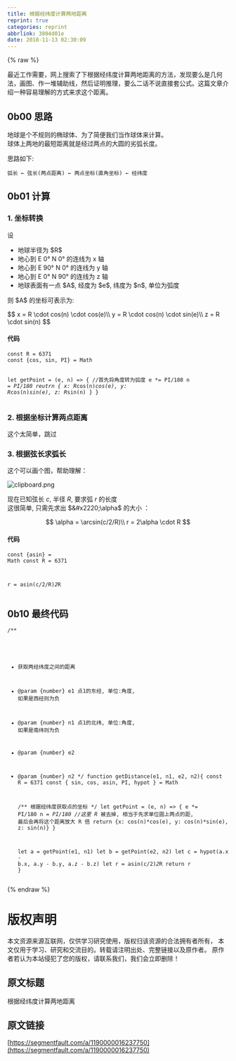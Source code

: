 ```yaml
---
title: 根据经纬度计算两地距离
reprint: true
categories: reprint
abbrlink: 3804d01e
date: 2018-11-13 02:30:09
---
```


{% raw %}
<p>&#x6700;&#x8FD1;&#x5DE5;&#x4F5C;&#x9700;&#x8981;&#xFF0C;&#x7F51;&#x4E0A;&#x641C;&#x7D22;&#x4E86;&#x4E0B;&#x6839;&#x636E;&#x7ECF;&#x7EAC;&#x5EA6;&#x8BA1;&#x7B97;&#x4E24;&#x5730;&#x8DDD;&#x79BB;&#x7684;&#x65B9;&#x6CD5;&#xFF0C;&#x53D1;&#x73B0;&#x8981;&#x4E48;&#x662F;&#x51E0;&#x4F55;&#x6CD5;&#xFF0C;&#x753B;&#x56FE;&#x3001;&#x4F5C;&#x4E00;&#x5806;&#x8F85;&#x52A9;&#x7EBF;&#xFF0C;&#x7136;&#x540E;&#x8BC1;&#x660E;&#x63A8;&#x7406;&#xFF0C;&#x8981;&#x4E48;&#x4E8C;&#x8BDD;&#x4E0D;&#x8BF4;&#x76F4;&#x63A5;&#x5957;&#x516C;&#x5F0F;&#x3002;&#x8FD9;&#x7BC7;&#x6587;&#x7AE0;&#x4ECB;&#x7ECD;&#x4E00;&#x79CD;&#x5BB9;&#x6613;&#x7406;&#x89E3;&#x7684;&#x65B9;&#x5F0F;&#x6765;&#x6C42;&#x8FD9;&#x4E2A;&#x8DDD;&#x79BB;&#x3002;</p><h2>0b00 &#x601D;&#x8DEF;</h2><p>&#x5730;&#x7403;&#x662F;&#x4E2A;&#x4E0D;&#x89C4;&#x5219;&#x7684;&#x692D;&#x7403;&#x4F53;&#x3001;&#x4E3A;&#x4E86;&#x7B80;&#x4FBF;&#x6211;&#x4EEC;&#x5F53;&#x4F5C;&#x7403;&#x4F53;&#x6765;&#x8BA1;&#x7B97;&#x3002;<br>&#x7403;&#x4F53;&#x4E0A;&#x4E24;&#x5730;&#x7684;&#x6700;&#x77ED;&#x8DDD;&#x79BB;&#x5C31;&#x662F;&#x7ECF;&#x8FC7;&#x4E24;&#x70B9;&#x7684;&#x5927;&#x5706;&#x7684;&#x52A3;&#x5F27;&#x957F;&#x5EA6;&#x3002;</p><p>&#x601D;&#x8DEF;&#x5982;&#x4E0B;:</p><pre><code>&#x5F27;&#x957F; &#x2190; &#x5F26;&#x957F;(&#x4E24;&#x70B9;&#x8DDD;&#x79BB;) &#x2190; &#x4E24;&#x70B9;&#x5750;&#x6807;(&#x76F4;&#x89D2;&#x5750;&#x6807;) &#x2190; &#x7ECF;&#x7EAC;&#x5EA6;</code></pre><h2>0b01 &#x8BA1;&#x7B97;</h2><h3>1. &#x5750;&#x6807;&#x8F6C;&#x6362;</h3><p>&#x8BBE;</p><ul><li>&#x5730;&#x7403;&#x534A;&#x5F84;&#x4E3A; $R$</li><li>&#x5730;&#x5FC3;&#x5230; E 0&#xB0; N 0&#xB0; &#x7684;&#x8FDE;&#x7EBF;&#x4E3A; x &#x8F74;</li><li>&#x5730;&#x5FC3;&#x5230; E 90&#xB0; N 0&#xB0; &#x7684;&#x8FDE;&#x7EBF;&#x4E3A; y &#x8F74;</li><li>&#x5730;&#x5FC3;&#x5230; E 0&#xB0; N 90&#xB0; &#x7684;&#x8FDE;&#x7EBF;&#x4E3A; z &#x8F74;</li><li>&#x5730;&#x7403;&#x8868;&#x9762;&#x6709;&#x4E00;&#x70B9; $A$, &#x7ECF;&#x5EA6;&#x4E3A; $e$, &#x7EAC;&#x5EA6;&#x4E3A; $n$, &#x5355;&#x4F4D;&#x4E3A;&#x5F27;&#x5EA6;</li></ul><p>&#x5219; $A$ &#x7684;&#x5750;&#x6807;&#x53EF;&#x8868;&#x793A;&#x4E3A;:</p><p>$$ x = R \cdot cos(n) \cdot cos(e)\\ y = R \cdot cos(n) \cdot sin(e)\\ z = R \cdot sin(n) $$</p><h4>&#x4EE3;&#x7801;</h4><pre><code class="javascript">const R = 6371
const {cos, sin, PI} = Math

let getPoint = (e, n) =&gt; {
    //&#x9996;&#x5148;&#x5C06;&#x89D2;&#x5EA6;&#x8F6C;&#x4E3A;&#x5F27;&#x5EA6;
    e *= PI/180
    n *= PI/180
    reutrn {
        x: R*cos(n)*cos(e),
        y: R*cos(n)*sin(e),
        z: R*sin(n)
    }
}</code></pre><h3>2. &#x6839;&#x636E;&#x5750;&#x6807;&#x8BA1;&#x7B97;&#x4E24;&#x70B9;&#x8DDD;&#x79BB;</h3><p>&#x8FD9;&#x4E2A;&#x592A;&#x7B80;&#x5355;&#xFF0C;&#x8DF3;&#x8FC7;</p><h3>3. &#x6839;&#x636E;&#x5F26;&#x957F;&#x6C42;&#x5F27;&#x957F;</h3><p>&#x8FD9;&#x4E2A;&#x53EF;&#x4EE5;&#x753B;&#x4E2A;&#x56FE;&#xFF0C;&#x5E2E;&#x52A9;&#x7406;&#x89E3;&#xFF1A;</p><p><span class="img-wrap"><img data-src="/img/bVbgikC?w=730&amp;h=630" src="https://static.alili.tech/img/bVbgikC?w=730&amp;h=630" alt="clipboard.png" title="clipboard.png"></span></p><p>&#x73B0;&#x5728;&#x5DF2;&#x77E5;&#x5F26;&#x957F; $c$, &#x534A;&#x5F84; $R$, &#x8981;&#x6C42;&#x5F27; $r$ &#x7684;&#x957F;&#x5EA6;<br>&#x8FD9;&#x5F88;&#x7B80;&#x5355;, &#x53EA;&#x9700;&#x5148;&#x6C42;&#x51FA; $&#x2220;\alpha$ &#x7684;&#x5927;&#x5C0F; &#xFF1A;</p><p>$$ \alpha = \arcsin(c/2/R)\\ r = 2\alpha \cdot R $$</p><h4>&#x4EE3;&#x7801;</h4><pre><code class="javascript">const {asin} = Math
const R = 6371

r = asin(c/2/R)*2*R</code></pre><h2>0b10 &#x6700;&#x7EC8;&#x4EE3;&#x7801;</h2><pre><code>/**
 * &#x83B7;&#x53D6;&#x4E24;&#x7ECF;&#x7EAC;&#x5EA6;&#x4E4B;&#x95F4;&#x7684;&#x8DDD;&#x79BB;
 * @param {number} e1 &#x70B9;1&#x7684;&#x4E1C;&#x7ECF;, &#x5355;&#x4F4D;:&#x89D2;&#x5EA6;, &#x5982;&#x679C;&#x662F;&#x897F;&#x7ECF;&#x5219;&#x4E3A;&#x8D1F;
 * @param {number} n1 &#x70B9;1&#x7684;&#x5317;&#x7EAC;, &#x5355;&#x4F4D;:&#x89D2;&#x5EA6;, &#x5982;&#x679C;&#x662F;&#x5357;&#x7EAC;&#x5219;&#x4E3A;&#x8D1F;
 * @param {number} e2
 * @param {number} n2
 */
function getDistance(e1, n1, e2, n2){
    const R = 6371
    const { sin, cos, asin, PI, hypot } = Math
    
    /** &#x6839;&#x636E;&#x7ECF;&#x7EAC;&#x5EA6;&#x83B7;&#x53D6;&#x70B9;&#x7684;&#x5750;&#x6807; */
    let getPoint = (e, n) =&gt; {
        e *= PI/180
        n *= PI/180
        //&#x8FD9;&#x91CC; R* &#x88AB;&#x53BB;&#x6389;, &#x76F8;&#x5F53;&#x4E8E;&#x5148;&#x6C42;&#x5355;&#x4F4D;&#x5706;&#x4E0A;&#x4E24;&#x70B9;&#x7684;&#x8DDD;, &#x6700;&#x540E;&#x4F1A;&#x518D;&#x5C06;&#x8FD9;&#x4E2A;&#x8DDD;&#x79BB;&#x653E;&#x5927; R &#x500D;
        return {x: cos(n)*cos(e), y: cos(n)*sin(e), z: sin(n)}
    }
    
    let a = getPoint(e1, n1)
    let b = getPoint(e2, n2)
    let c = hypot(a.x - b.x, a.y - b.y, a.z - b.z)
    let r = asin(c/2)*2*R
    return r
}</code></pre>
{% endraw %}

# 版权声明
本文资源来源互联网，仅供学习研究使用，版权归该资源的合法拥有者所有，
本文仅用于学习、研究和交流目的。转载请注明出处、完整链接以及原作者。
原作者若认为本站侵犯了您的版权，请联系我们，我们会立即删除！

## 原文标题
根据经纬度计算两地距离

## 原文链接
[https://segmentfault.com/a/1190000016237750](https://segmentfault.com/a/1190000016237750)

